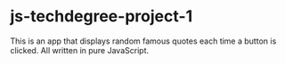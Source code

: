# js-techdegree-project-1
This is an app that displays random famous quotes each time a button is clicked.
All written in pure JavaScript.
